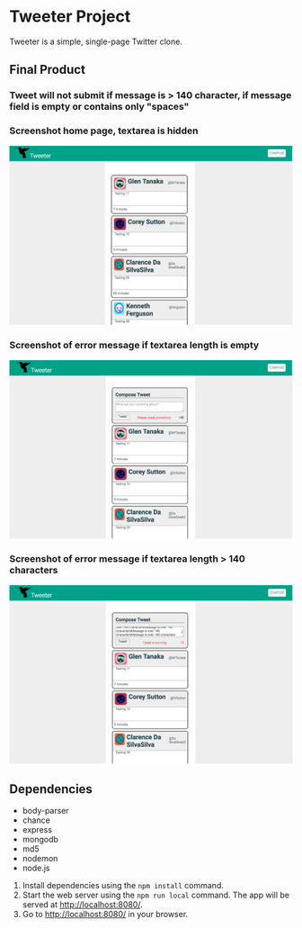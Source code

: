 # Tweeter Project

Tweeter is a simple, single-page Twitter clone.

## Final Product

### Tweet will not submit if message is > 140 character, if message field is empty or contains only "spaces"

### Screenshot home page, textarea is hidden
!["Screenshot of submit form toggle feature"](https://github.com/ktoroshchin/tweeter_app_02/blob/master/docs/Compose%20field%20hidden.png)
### Screenshot of error message if textarea length is empty
!["Screenshot of error message if textarea is empty"](https://github.com/ktoroshchin/tweeter_app_02/blob/master/docs/error%20textarea%20empty.png)
### Screenshot of error message if textarea length > 140 characters
!["Screenshot of error message if textarea length > 140 characters"](https://github.com/ktoroshchin/tweeter_app_02/blob/master/docs/tweet%20is%20too%20long.png)
## Dependencies

- body-parser
- chance
- express
- mongodb
- md5
- nodemon
- node.js


1. Install dependencies using the `npm install` command.
2. Start the web server using the `npm run local` command. The app will be served at <http://localhost:8080/>.
3. Go to <http://localhost:8080/> in your browser.
